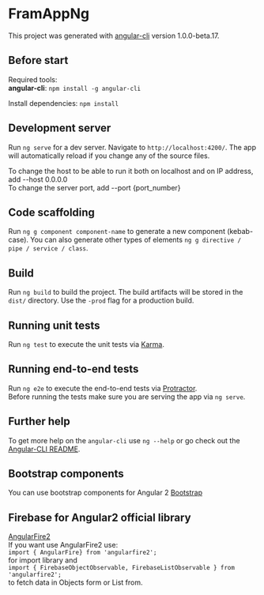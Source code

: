 # FramAppNg

This project was generated with [angular-cli](https://github.com/angular/angular-cli) version 1.0.0-beta.17.

## Before start
Required tools:<br/>
**angular-cli**:&nbsp;`npm install -g angular-cli`

Install dependencies:&nbsp;`npm install`

## Development server
Run `ng serve` for a dev server. Navigate to `http://localhost:4200/`. The app will automatically reload if you change any of the source files.

To change the host to be able to run it both on localhost and on IP address, add --host 0.0.0.0<br/>
To change the server port, add --port {port_number}

## Code scaffolding

Run `ng g component component-name` to generate a new component (kebab-case). You can also generate other types of elements `ng g directive / pipe / service / class`.

## Build

Run `ng build` to build the project. The build artifacts will be stored in the `dist/` directory. Use the `-prod` flag for a production build.

## Running unit tests

Run `ng test` to execute the unit tests via [Karma](https://karma-runner.github.io).

## Running end-to-end tests

Run `ng e2e` to execute the end-to-end tests via [Protractor](http://www.protractortest.org/).<br/>
Before running the tests make sure you are serving the app via `ng serve`.

## Further help

To get more help on the `angular-cli` use `ng --help` or go check out the [Angular-CLI README](https://github.com/angular/angular-cli/blob/master/README.md).

## Bootstrap components

You can use bootstrap components for Angular 2
[Bootstrap](https://ng-bootstrap.github.io/#/components/accordion)

## Firebase for Angular2 official library
[AngularFire2](https://github.com/angular/angularfire2)<br/>
If you want use AngularFire2 use:<br/>
`import { AngularFire} from 'angularfire2';`<br/>
for import library and <br/>
`import { FirebaseObjectObservable, FirebaseListObservable } from 'angularfire2';`<br/>
to fetch data in Objects form or List from.<br/>
